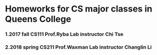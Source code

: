 # Homeworks for CS major classes in Queens College
### 1.2017 fall CS111 Prof.Ryba Lab instructor Chi Tse  
### 2.2018 spring CS211 Prof.Waxman Lab instructor Changlin Li
